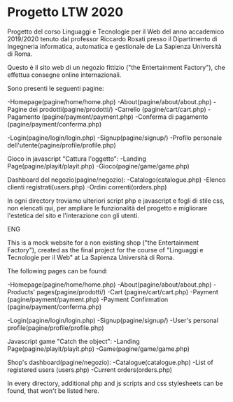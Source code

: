 # Progetto LTW 2020
Progetto del corso Linguaggi e Tecnologie per il Web del anno accademico 2019/2020 tenuto dal professor Riccardo Rosati presso il Dipartimento di Ingegneria informatica, automatica e gestionale de La Sapienza Università di Roma.

Questo è il sito web di un negozio fittizio ("the Entertainment Factory"), che effettua consegne online internazionali.

Sono presenti le seguenti pagine:

-Homepage(pagine/home/home.php)
-About(pagine/about/about.php)
-Pagine dei prodotti(pagine/prodotti/)
-Carrello (pagine/cart/cart.php)
-Pagamento (pagine/payment/payment.php)
-Conferma di pagamento (pagine/payment/conferma.php)

-Login(pagine/login/login.php)
-Signup(pagine/signup/)
-Profilo personale dell'utente(pagine/profile/profile.php)

Gioco in javascript "Cattura l'oggetto":
    -Landing Page(pagine/playit/playit.php)
    -Gioco(pagine/game/game.php)

Dashboard del negozio(pagine/negozio):
    -Catalogo(catalogue.php)
    -Elenco clienti registrati(users.php)
    -Ordini correnti(orders.php)

In ogni directory troviamo ulteriori script php e javascript e fogli di stile css, non elencati qui, per ampliare le funzionalità del progetto e migliorare l'estetica del sito e l'interazione con gli utenti.

ENG

This is a mock website for a non existing shop ("the Entertainment Factory"), created as the final project for the course of "Linguaggi e Tecnologie per il Web" at La Sapienza Università di Roma.

The following pages can be found:

-Homepage(pagine/home/home.php)
-About(pagine/about/about.php)
-Products' pages(pagine/prodotti/)
-Cart (pagine/cart/cart.php)
-Payment (pagine/payment/payment.php)
-Payment Confirmation (pagine/payment/conferma.php)

-Login(pagine/login/login.php)
-Signup(pagine/signup/)
-User's personal profile(pagine/profile/profile.php)

Javascript game "Catch the object":
    -Landing Page(pagine/playit/playit.php)
    -Game(pagine/game/game.php)

Shop's dashboard(pagine/negozio):
    -Catalogue(catalogue.php)
    -List of registered users (users.php)
    -Current orders(orders.php)

In every directory, additional php and js scripts and css stylesheets can be found, that won't be listed here. 
